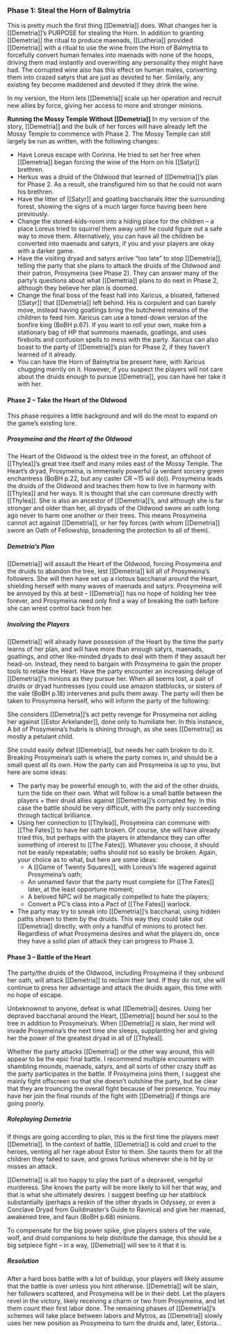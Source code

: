 ### Phase 1: Steal the Horn of Balmytria
This is pretty much the first thing [[Demetria]] does. What changes her is [[Demetria]]’s PURPOSE for stealing the Horn. In addition to granting [[Demetria]] the ritual to produce maenads, [[Lutheria]] provided [[Demetria]] with a ritual to use the wine from the Horn of Balmytria to forcefully convert human females into maenads with none of the hoops, driving them mad instantly and overwriting any personality they might have had. The corrupted wine also has this effect on human males, converting them into crazed satyrs that are just as devoted to her. Similarly, any existing fey become maddened and devoted if they drink the wine.

In my version, the Horn lets [[Demetria]] scale up her operation and recruit new allies by force, giving her access to more and stronger minions. 

**Running the Mossy Temple Without [[Demetria]]**
In my version of the story, [[Demetria]] and the bulk of her forces will have already left the Mossy Temple to commence with Phase 2. The Mossy Temple can still largely be run as written, with the following changes:
- Have Loreus escape with Corinna. He tried to set her free when [[Demetria]] began forcing the wine of the Horn on his [[Satyr]] brethren.
- Herkus was a druid of the Oldwood that learned of [[Demetria]]’s plan for Phase 2. As a result, she transfigured him so that he could not warn his brethren.
- Have the litter of [[Satyr]] and goatling bacchanals litter the surrounding forest, showing the signs of a much larger force having been here previously.
- Change the stoned-kids-room into a hiding place for the children – a place Loreus tried to squirrel them away until he could figure out a safe way to move them. Alternatively, you can have all the children be converted into maenads and satyrs, if you and your players are okay with a darker game.
- Have the visiting dryad and satyrs arrive “too late” to stop [[Demetria]], telling the party that she plans to attack the druids of the Oldwood and their patron, Prosymeina (see Phase 2). They can answer many of the party’s questions about what [[Demetria]] plans to do next in Phase 2, although they believe her plan is doomed.
- Change the final boss of the feast hall into Xaricus, a bloated, fattened [[Satyr]] that [[Demetria]] left behind. His is corpulent and can barely move, instead having goatlings bring the butchered remains of the children to feed him. Xaricus can use a toned-down version of the bonfire king (BoBH p.67). If you want to roll your own, make him a stationary bag of HP that summons maenads, goatlings, and uses firebolts and confusion spells to mess with the party. Xaricus can also boast to the party of [[Demetria]]’s plan for Phase 2, if they haven’t learned of it already.
- You can have the Horn of Balmytria be present here, with Xaricus chugging merrily on it. However, if you suspect the players will not care about the druids enough to pursue [[Demetria]], you can have her take it with her.


#### Phase 2 – Take the Heart of the Oldwood
This phase requires a little background and will do the most to expand on the game’s existing lore.

##### Prosymeina and the Heart of the Oldwood
The Heart of the Oldwood is the oldest tree in the forest, an offshoot of [[Thylea]]’s great tree itself and many miles east of the Mossy Temple. The Heart’s dryad, Prosymeina, is immensely powerful (a verdant sorcery green enchantress (BoBH p.22, but any caster CR ~15 will do)). Prosymeina leads the druids of the Oldwood and teaches them how to live in harmony with [[Thylea]] and her ways. It is thought that she can commune directly with [[Thylea]]. She is also an ancestor of [[Demetria]]’s, and although she is far stronger and older than her, all dryads of the Oldwood swore an oath long ago never to harm one another or their trees. This means Prosymeina cannot act against [[Demetria]], or her fey forces (with whom [[Demetria]] swore an Oath of Fellowship, broadening the protection to all of them).

##### Demetria’s Plan
[[Demetria]] will assault the Heart of the Oldwood, forcing Prosymeina and the druids to abandon the tree, lest [[Demetria]] kill all of Prosymeina’s followers. She will then have set up a riotous bacchanal around the Heart, shielding herself with many waves of maenads and satyrs. Prosymeina will be annoyed by this at best – [[Demetria]] has no hope of holding her tree forever, and Prosymeina need only find a way of breaking the oath before she can wrest control back from her.

##### Involving the Players
[[Demetria]] will already have possession of the Heart by the time the party learns of her plan, and will have more than enough satyrs, maenads, goatlings, and other like-minded dryads to deal with them if they assault her head-on. Instead, they need to bargain with Prosymeina to gain the proper tools to retake the Heart. Have the party encounter an increasing deluge of [[Demetria]]’s minions as they pursue her. When all seems lost, a pair of druids or dryad huntresses (you could use amazon statblocks, or sisters of the vale (BoBH p.18) intervenes and pulls them away. The party will then be taken to Prosymeina herself, who will inform the party of the following:

She considers [[Demetria]]’s act petty revenge for Prosymeina not aiding her against [[Estor Arkelander]], done only to humiliate her. In this instance, A bit of Prosymeina’s hubris is shining through, as she sees [[Demetria]] as mostly a petulant child.

She could easily defeat [[Demetria]], but needs her oath broken to do it. Breaking Prosymeina’s oath is where the party comes in, and should be a small quest all its own. How the party can aid Prosymeina is up to you, but here are some ideas:
- The party may be powerful enough to, with the aid of the other druids, turn the tide on their own. What will follow is a small battle between the players + their druid allies against [[Demetria]]’s corrupted fey. In this case the battle should be very difficult, with the party only succeeding through tactical brilliance.
- Using her connection to [[Thylea]], Prosymeina can commune with [[The Fates]] to have her oath broken. Of course, she will have already tried this, but perhaps with the players in attendance they can offer something of interest to [[The Fates]]. Whatever you choose, it should not be easily repeatable; oaths should not so easily be broken. Again, your choice as to what, but here are some ideas:
	- A [[Game of Twenty Squares]], with Loreus’s life wagered against Prosymeina’s oath;
	- An unnamed favor that the party must complete for [[The Fates]] later, at the least opportune moment;
	- A beloved NPC will be magically compelled to hate the players;
	- Convert a PC’s class into a Pact of [[The Fates]] warlock.
- The party may try to sneak into [[Demetria]]’s bacchanal, using hidden paths shown to them by the druids. This way they could take out [[Demetria]] directly, with only a handful of minions to protect her. Regardless of what Prosymeina desires and what the players do, once they have a solid plan of attack they can progress to Phase 3.


#### Phase 3 – Battle of the Heart
The party/the druids of the Oldwood, including Prosymeina if they unbound her oath, will attack [[Demetria]] to reclaim their land. If they do not, she will continue to press her advantage and attack the druids again, this time with no hope of escape. 

Unbeknownst to anyone, defeat is what [[Demetria]] desires. Using her depraved bacchanal around the Heart, [[Demetria]] bound her soul to the tree in addition to Prosymeina’s. When [[Demetria]] is slain, her mind will invade Prosymeina’s the next time she sleeps, supplanting her and giving her the power of the greatest dryad in all of [[Thylea]]. 

Whether the party attacks [[Demetria]] or the other way around, this will appear to be the epic final battle. I recommend multiple encounters with shambling mounds, maenads, satyrs, and all sorts of other crazy stuff as the party participates in the battle. If Prosymeina joins them, I suggest she mainly fight offscreen so that she doesn’t outshine the party, but be clear that they are trouncing the overall fight because of her presence. You may have her join the final rounds of the fight with [[Demetria]] if things are going poorly.

##### Roleplaying Demetria
If things are going according to plan, this is the first time the players meet [[Demetria]]. In the context of battle, [[Demetria]] is cold and cruel to the heroes, venting all her rage about Estor to them. She taunts them for all the children they failed to save, and grows furious whenever she is hit by or misses an attack.

[[Demetria]] is all too happy to play the part of a depraved, vengeful murderess. She knows the party will be more likely to kill her that way, and that is what she ultimately desires. I suggest beefing up her statblock substantially (perhaps a reskin of the other dryads in Odyssey, or even a Conclave Dryad from Guildmaster’s Guide to Ravnica) and give her maenad, awakened tree, and faun (BoBH p.68) minions.

To compensate for the big power spike, give players sisters of the vale, wolf, and druid companions to help distribute the damage, this should be a big setpiece fight – in a way, [[Demetria]] will see to it that it is.

##### Resolution
After a hard boss battle with a lot of buildup, your players will likely assume that the battle is over unless you hint otherwise. [[Demetria]] will be slain, her followers scattered, and Prosymeina will be in their debt. Let the players revel in the victory, likely receiving a charm or two from Prosymeina, and let them count their first labor done. The remaining phases of [[Demetria]]’s schemes will take place between labors and Mytros, as [[Demetria]] slowly uses her new position as Prosymeina to turn the druids and, later, Estoria…


